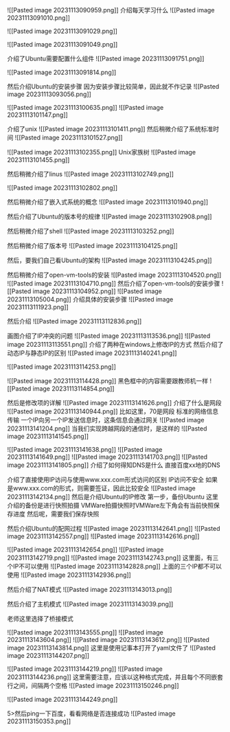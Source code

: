 ![[Pasted image 20231113090959.png]]
介绍每天学习什么
![[Pasted image 20231113091010.png]]

![[Pasted image 20231113091029.png]]

![[Pasted image 20231113091049.png]]

介绍了Ubuntu需要配置什么组件
![[Pasted image 20231113091751.png]]

![[Pasted image 20231113091814.png]]

然后介绍Ubuntu的安装步骤
因为安装步骤比较简单，因此就不作记录
![[Pasted image 20231113093056.png]]

![[Pasted image 20231113100635.png]]
![[Pasted image 20231113101147.png]]

介绍了unix
![[Pasted image 20231113101411.png]]
然后稍微介绍了系统标准时间
![[Pasted image 20231113101527.png]]

![[Pasted image 20231113102355.png]]
Unix家族树
![[Pasted image 20231113101455.png]]

然后稍微介绍了linus
![[Pasted image 20231113102749.png]]

![[Pasted image 20231113102802.png]]

然后稍微介绍了嵌入式系统的概念
![[Pasted image 20231113101940.png]]

然后介绍了Ubuntu的版本号的规律
![[Pasted image 20231113102908.png]]

然后稍微介绍了shell
![[Pasted image 20231113103252.png]]

然后稍微介绍了版本号
![[Pasted image 20231113104125.png]]

然后，要我们自己看Ubuntu的架构
![[Pasted image 20231113104245.png]]

然后稍微介绍了open-vm-tools的安装
![[Pasted image 20231113104520.png]]
![[Pasted image 20231113104710.png]]
然后介绍了open-vm-tools的安装步骤
![[Pasted image 20231113104952.png]]
![[Pasted image 20231113105004.png]]
介绍具体的安装步骤
![[Pasted image 20231113111923.png]]

然后介绍
![[Pasted image 20231113112836.png]]

画图介绍了IP冲突的问题
![[Pasted image 20231113113536.png]]
![[Pasted image 20231113113551.png]]
介绍了两种在windows上修改IP的方式
然后介绍了动态IP与静态IP的区别
![[Pasted image 20231113140241.png]]

![[Pasted image 20231113114253.png]]

![[Pasted image 20231113114428.png]]
黑色框中的内容需要跟教师机一样
![[Pasted image 20231113114854.png]]

然后是修改项的详解
![[Pasted image 20231113141626.png]]
介绍了什么是网段
![[Pasted image 20231113140944.png]]
比如这里，70是网段
标准的网络信息传输
一个IP向另一个IP发送信息时，这条信息会通过网关
![[Pasted image 20231113141204.png]]
当我们实现跨越网段的通信时，是这样的
![[Pasted image 20231113141545.png]]

![[Pasted image 20231113141638.png]]
![[Pasted image 20231113141649.png]]
![[Pasted image 20231113141703.png]]
![[Pasted image 20231113141805.png]]
介绍了如何得知DNS是什么
直接百度xx地的DNS

介绍了直接使用IP访问与使用www.xxx.com形式访问的区别
IP访问不安全
如果是www.xxx.com的形式，则需要签证，因此比较安全
![[Pasted image 20231113142134.png]]
然后是介绍Ubuntu的IP修改
第一步，备份Ubuntu
这里介绍的备份是进行快照拍摄
VMWare拍摄快照时VMWare左下角会有当前快照保存进度
然后呢，需要我们保存快照

然后介绍Ubuntu的配网过程
![[Pasted image 20231113142641.png]]
![[Pasted image 20231113142557.png]]
![[Pasted image 20231113142616.png]]

![[Pasted image 20231113142654.png]]
![[Pasted image 20231113142719.png]]
![[Pasted image 20231113142743.png]]
这里面，有三个IP不可以使用
![[Pasted image 20231113142828.png]]
上面的三个IP都不可以使用
![[Pasted image 20231113142936.png]]

然后介绍了NAT模式
![[Pasted image 20231113143013.png]]

然后介绍了主机模式
![[Pasted image 20231113143039.png]]

老师这里选择了桥接模式

![[Pasted image 20231113143555.png]]
![[Pasted image 20231113143604.png]]
![[Pasted image 20231113143612.png]]
![[Pasted image 20231113143814.png]]
这里是使用记事本打开了yaml文件了
![[Pasted image 20231113144207.png]]

![[Pasted image 20231113144219.png]]
![[Pasted image 20231113144236.png]]
这里需要注意，应该以这种格式完成，并且每个不同嵌套行之间，间隔两个空格
![[Pasted image 20231113150246.png]]

![[Pasted image 20231113144249.png]]

5>然后ping一下百度，看看网络是否连接成功
![[Pasted image 20231113150353.png]]


